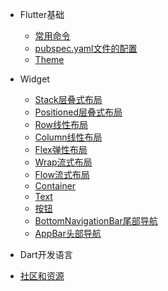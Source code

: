 * Flutter基础
  - [常用命令](flutter/command.md)
  - [pubspec.yaml文件的配置](flutter/pubspec.md)
  - [Theme](flutter/theme.md)

* Widget
  <!-- - [layout布局](widget/layout.md) -->
  - [Stack层叠式布局](widget/stack.md)
  - [Positioned层叠式布局](widget/positioned.md)
  - [Row线性布局](widget/row.md)
  - [Column线性布局](widget/column.md)
  - [Flex弹性布局](widget/flex.md)
  - [Wrap流式布局](widget/wrap.md)
  - [Flow流式布局](widget/flow.md)
  - [Container](widget/container.md)
  - [Text](widget/text.md)
  - [按钮](widget/button.md)
  - [BottomNavigationBar尾部导航](widget/bottomBar.md)
  - [AppBar头部导航](widget/appBar.md)
  
* Dart开发语言

* [社区和资源](resources.md)  

